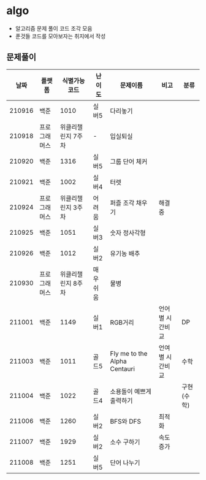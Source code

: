 # algo

-   알고리즘 문제 풀이 코드 조각 모음
-   푼것들 코드를 모아보자는 취지에서 작성

## 문제풀이

| 날짜   | 플랫폼       | 식별가능코드       | 난이도   | 문제이름                     | 비고            | 분류        |
| ------ | ------------ | ------------------ | -------- | ---------------------------- | --------------- | ----------- |
| 210916 | 백준         | 1010               | 실버5    | 다리놓기                     |                 |
| 210918 | 프로그래머스 | 위클리챌린지 7주차 | -        | 입실퇴실                     |                 |
| 210920 | 백준         | 1316               | 실버5    | 그룹 단어 체커               |                 |
| 210921 | 백준         | 1002               | 실버4    | 터렛                         |                 |
| 210924 | 프로그래머스 | 위클리챌린지 3주차 | 어려움   | 퍼즐 조각 채우기             | 해결중          |
| 210925 | 백준         | 1051               | 실버3    | 숫자 정사각형                |                 |
| 210926 | 백준         | 1012               | 실버2    | 유기농 배추                  |                 |
| 210930 | 프로그래머스 | 위클리챌린지 8주차 | 매우쉬움 | 물병                         |                 |
| 211001 | 백준         | 1149               | 실버1    | RGB거리                      | 언어별 시간비교 | DP          |
| 211003 | 백준         | 1011               | 골드5    | Fly me to the Alpha Centauri | 언여별 시간비교 | 수학        |
| 211004 | 백준         | 1022               | 골드4    | 소용돌이 예쁘게 출력하기     |                 | 구현 (수학) |
| 211006 | 백준         | 1260               | 실버2    | BFS와 DFS                    | 최적화          |             |
| 211007 | 백준         | 1929               | 실버2    | 소수 구하기                  | 속도증가        |             |
| 211008 | 백준         | 1251               | 실버5    | 단어 나누기                  |                 |             |

